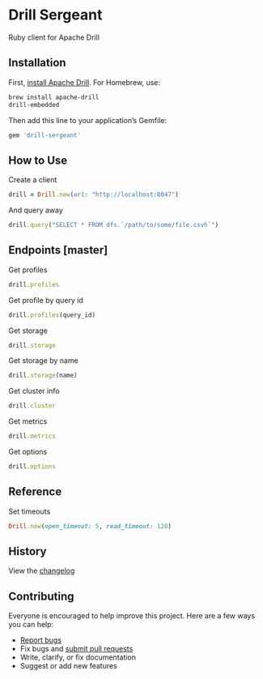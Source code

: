 # Drill Sergeant

Ruby client for Apache Drill

## Installation

First, [install Apache Drill](https://drill.apache.org/docs/installing-drill-on-linux-and-mac-os-x/). For Homebrew, use:

```sh
brew install apache-drill
drill-embedded
```

Then add this line to your application’s Gemfile:

```ruby
gem 'drill-sergeant'
```

## How to Use

Create a client

```ruby
drill = Drill.new(url: "http://localhost:8047")
```

And query away

```ruby
drill.query("SELECT * FROM dfs.`/path/to/some/file.csvh`")
```

## Endpoints [master]

Get profiles

```ruby
drill.profiles
```

Get profile by query id

```ruby
drill.profiles(query_id)
```

Get storage

```ruby
drill.storage
```

Get storage by name

```ruby
drill.storage(name)
```

Get cluster info

```ruby
drill.cluster
```

Get metrics

```ruby
drill.metrics
```

Get options

```ruby
drill.options
```

## Reference

Set timeouts

```ruby
Drill.new(open_timeout: 5, read_timeout: 120)
```

## History

View the [changelog](https://github.com/ankane/drill-sergeant/blob/master/CHANGELOG.md)

## Contributing

Everyone is encouraged to help improve this project. Here are a few ways you can help:

- [Report bugs](https://github.com/ankane/drill-sergeant/issues)
- Fix bugs and [submit pull requests](https://github.com/ankane/drill-sergeant/pulls)
- Write, clarify, or fix documentation
- Suggest or add new features
